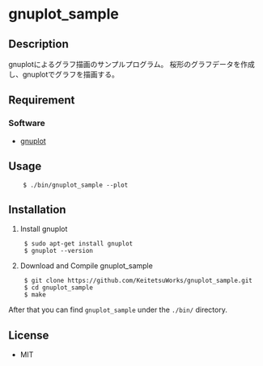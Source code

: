 gnuplot_sample
========

## Description

gnuplotによるグラフ描画のサンプルプログラム。
桜形のグラフデータを作成し、gnuplotでグラフを描画する。


## Requirement

### Software

* [gnuplot](http://www.gnuplot.info/)


## Usage

        $ ./bin/gnuplot_sample --plot


## Installation

1. Install gnuplot

        $ sudo apt-get install gnuplot
        $ gnuplot --version

2. Download and Compile gnuplot_sample

        $ git clone https://github.com/KeitetsuWorks/gnuplot_sample.git
        $ cd gnuplot_sample
        $ make

After that you can find `gnuplot_sample` under the `./bin/` directory.


## License

* MIT

